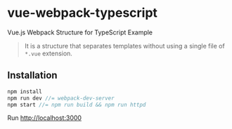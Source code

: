 # vue-webpack-typescript
Vue.js Webpack Structure for TypeScript Example
> It is a structure that separates templates without using a single file of `*.vue` extension.

## Installation
```js
npm install
npm run dev //= webpack-dev-server
npm start //= npm run build && npm run httpd
```
Run [http://localhost:3000](http://localhost:3000)
